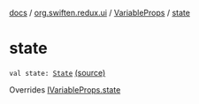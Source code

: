 [docs](../../index.md) / [org.swiften.redux.ui](../index.md) / [VariableProps](index.md) / [state](./state.md)

# state

`val state: `[`State`](index.md#State) [(source)](https://github.com/protoman92/KotlinRedux/tree/master/common/common-ui/src/main/kotlin/org/swiften/redux/ui/Props.kt#L30)

Overrides [IVariableProps.state](../-i-variable-props/state.md)


